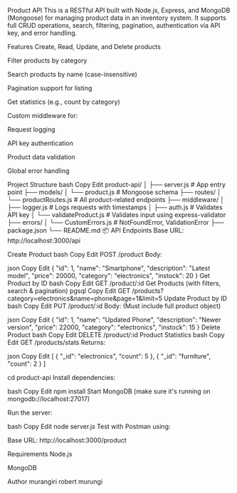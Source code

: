 Product API
This is a RESTful API built with Node.js, Express, and MongoDB (Mongoose) for managing product data in an inventory system. It supports full CRUD operations, search, filtering, pagination, authentication via API key, and error handling.

 Features
Create, Read, Update, and Delete products

Filter products by category

Search products by name (case-insensitive)

Pagination support for listing

Get statistics (e.g., count by category)

Custom middleware for:

Request logging

API key authentication

Product data validation

Global error handling

 Project Structure
bash
Copy
Edit
product-api/
│
├── server.js                  # App entry point
├── models/
│   └── product.js             # Mongoose schema
├── routes/
│   └── productRoutes.js       # All product-related endpoints
├── middleware/
│   ├── logger.js              # Logs requests with timestamps
│   ├── auth.js                # Validates API key
│   └── validateProduct.js     # Validates input using express-validator
├── errors/
│   └── CustomErrors.js        # NotFoundError, ValidationError
├── package.json
└── README.md
📦 API Endpoints
Base URL: http://localhost:3000/api


 Create Product
bash
Copy
Edit
POST /product
Body:

json
Copy
Edit
{
  "id": 1,
  "name": "Smartphone",
  "description": "Latest model",
  "price": 20000,
  "category": "electronics",
  "instock": 20
}
Get Product by ID
bash
Copy
Edit
GET /product/:id
Get Products (with filters, search & pagination)
pgsql
Copy
Edit
GET /products?category=electronics&name=phone&page=1&limit=5
Update Product by ID
bash
Copy
Edit
PUT /product/:id
Body: (Must include full product object)

json
Copy
Edit
{
  "id": 1,
  "name": "Updated Phone",
  "description": "Newer version",
  "price": 22000,
  "category": "electronics",
  "instock": 15
}
 Delete Product
bash
Copy
Edit
DELETE /product/:id
Product Statistics
bash
Copy
Edit
GET /products/stats
Returns:

json
Copy
Edit
[
  { "_id": "electronics", "count": 5 },
  { "_id": "furniture", "count": 2 }
]

cd product-api
Install dependencies:

bash
Copy
Edit
npm install
Start MongoDB (make sure it's running on mongodb://localhost:27017)

Run the server:

bash
Copy
Edit
node server.js
Test with Postman using:

Base URL: http://localhost:3000/product



 Requirements
Node.js

MongoDB

Author
murangiri robert murungi

